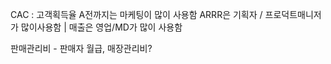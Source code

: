 
CAC : 고객획득율 
A전까지는 마케팅이 많이 사용함  ARRR은 기획자 / 프로덕트매니저가 많이사용함 | 매출은 영업/MD가 많이 사용함



판매관리비 - 판매자 월급, 매장관리비? 